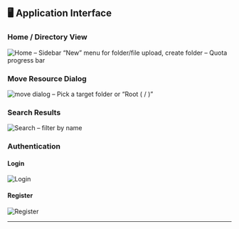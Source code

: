 
## 🖥️ Application Interface

### Home / Directory View  
![Home](https://github.com/user-attachments/assets/1653cfc6-8c88-4fd7-9d13-bbe7098b6d62)
– Sidebar “New” menu for folder/file upload, create folder
– Quota progress bar

### Move Resource Dialog  
![move dialog](https://github.com/user-attachments/assets/b9f873c3-81b0-4bb9-8bce-e4d78b41753b)
– Pick a target folder or “Root ( / )”  

### Search Results  
![Search](https://github.com/user-attachments/assets/6df89929-345b-4986-a7ee-e69f24c2c5ed)
– filter by name  

### Authentication  
#### Login  
![Login](https://github.com/user-attachments/assets/da13fdcc-a5c3-4a2a-b078-73a8a5f3c55b) 
#### Register  
![Register](https://github.com/user-attachments/assets/a81c9cd3-058b-446f-977a-0729afd686dc)


---
